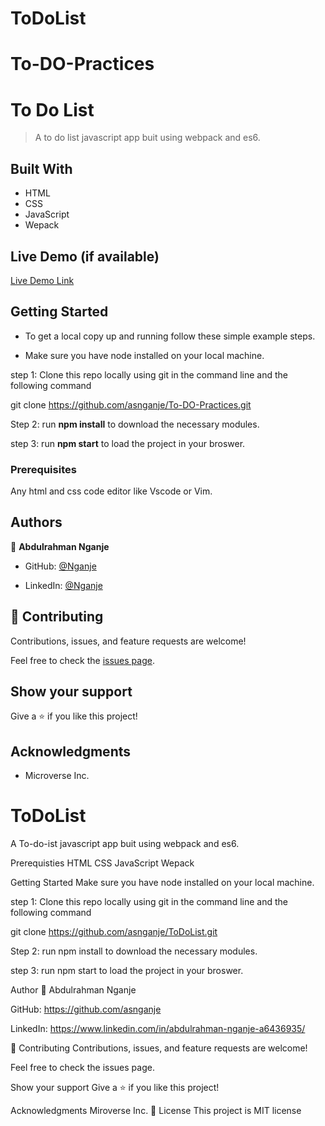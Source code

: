 # ToDoList
# To-DO-Practices
# To Do List

> A to do list javascript app buit using webpack and es6.

## Built With

- HTML
- CSS
- JavaScript
- Wepack

## Live Demo (if available)

[Live Demo Link](https://asnganje.github.io/ToDoList/dist/index.html)


## Getting Started

- To get a local copy up and running follow these simple example steps.

- Make sure you have node installed on your local machine.

step 1: Clone this repo locally using git in the command line and the following command

git clone https://github.com/asnganje/To-DO-Practices.git

Step 2: run **npm install** to download the necessary modules.

step 3: run **npm start** to load the project in your broswer.

### Prerequisites

Any html and css code editor like Vscode or Vim.


## Authors

👤 **Abdulrahman Nganje**

- GitHub: [@Nganje](https://github.com/asnganje)

- LinkedIn: [@Nganje](https://www.linkedin.com/in/abdulrahman-nganje-a6436935/)


## 🤝 Contributing

Contributions, issues, and feature requests are welcome!

Feel free to check the [issues page](../../issues/).



## Show your support

Give a ⭐️ if you like this project!

## Acknowledgments

- Microverse Inc.

# ToDoList
A To-do-ist javascript app buit using webpack and es6.

Prerequisties
HTML
CSS
JavaScript
Wepack

Getting Started
Make sure you have node installed on your local machine.

step 1: Clone this repo locally using git in the command line and the following command

git clone https://github.com/asnganje/ToDoList.git

Step 2: run npm install to download the necessary modules.

step 3: run npm start to load the project in your broswer.


Author  👤 Abdulrahman Nganje

GitHub: https://github.com/asnganje

LinkedIn: https://www.linkedin.com/in/abdulrahman-nganje-a6436935/

🤝 Contributing
Contributions, issues, and feature requests are welcome!

Feel free to check the issues page.

Show your support
Give a ⭐️ if you like this project!

Acknowledgments
Miroverse Inc.
📝 License
This project is MIT license
